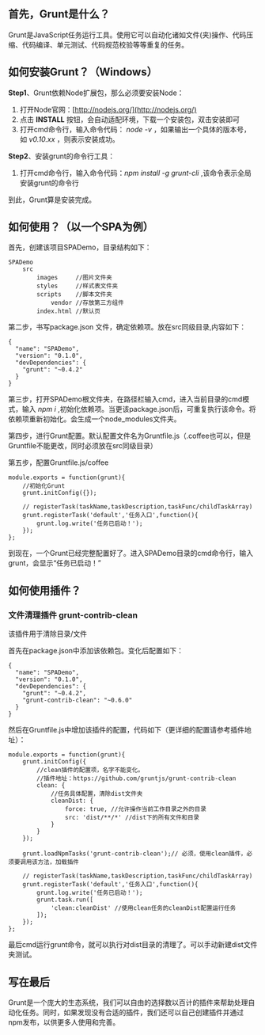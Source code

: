 ## 首先，Grunt是什么？

Grunt是JavaScript任务运行工具。使用它可以自动化诸如文件(夹)操作、代码压缩、代码编译、单元测试、代码规范校验等等重复的任务。

## 如何安装Grunt？（Windows）

**Step1**、Grunt依赖Node扩展包，那么必须要安装Node：

1. 打开Node官网：[http://nodejs.org/](http://nodejs.org/)
2. 点击 **INSTALL** 按钮，会自动适配环境，下载一个安装包，双击安装即可
3. 打开cmd命令行，输入命令代码：<i> node -v </i> ，如果输出一个具体的版本号，如 <i>v0.10.xx </i>，则表示安装成功。

**Step2**、安装grunt的命令行工具：
1. 打开cmd命令行，输入命令代码：<i>npm install -g grunt-cli</i> ,该命令表示全局安装grunt的命令行

到此，Grunt算是安装完成。

## 如何使用？（以一个SPA为例）

首先，创建该项目SPADemo，目录结构如下：

	SPADemo
		src
			images     //图片文件夹
			styles     //样式表文件夹
			scripts    //脚本文件夹
				vendor //存放第三方组件
			index.html //默认页

第二步，书写package.json 文件，确定依赖项。放在src同级目录,内容如下：
	
	{
	  "name": "SPADemo",
	  "version": "0.1.0",
	  "devDependencies": {
	    "grunt": "~0.4.2"
	  }
	}


第三步，打开SPADemo根文件夹，在路径栏输入cmd，进入当前目录的cmd模式，输入 <i>npm i</i> ,初始化依赖项。当更该package.json后，可重复执行该命令。将依赖项重新初始化。会生成一个node_modules文件夹。

第四步，进行Grunt配置。默认配置文件名为Gruntfile.js（.coffee也可以，但是Gruntfile不能更改，同时必须放在src同级目录）

第五步，配置Gruntfile.js/coffee
	
	module.exports = function(grunt){
		//初始化Grunt
		grunt.initConfig({});
	
		// registerTask(taskName,taskDescription,taskFunc/childTaskArray)
		grunt.registerTask('default','任务入口',function(){
			grunt.log.write('任务已启动！');
		});
	};

到现在，一个Grunt已经完整配置好了。进入SPADemo目录的cmd命令行，输入grunt，会显示“任务已启动！”

## 如何使用插件？

### 文件清理插件 grunt-contrib-clean
该插件用于清除目录/文件

首先在package.json中添加该依赖包。变化后配置如下：

	{
	  "name": "SPADemo",
	  "version": "0.1.0",
	  "devDependencies": {
	    "grunt": "~0.4.2",
	    "grunt-contrib-clean": "~0.6.0"
	  }
	}

然后在Gruntfile.js中增加该插件的配置，代码如下（更详细的配置请参考插件地址）：

	module.exports = function(grunt){
		grunt.initConfig({
			//clean插件的配置项，名字不能变化。
			//插件地址：https://github.com/gruntjs/grunt-contrib-clean
			clean: {
				//任务具体配置，清除dist文件夹
				cleanDist: {
					force: true, //允许操作当前工作目录之外的目录
					src: 'dist/**/*' //dist下的所有文件和目录
				}
			}
		});
	
		grunt.loadNpmTasks('grunt-contrib-clean');// 必须，使用clean插件，必须要调用该方法，加载插件
	
		// registerTask(taskName,taskDescription,taskFunc/childTaskArray)
		grunt.registerTask('default','任务入口',function(){
			grunt.log.write('任务已启动！');
			grunt.task.run([
				'clean:cleanDist' //使用clean任务的cleanDist配置运行任务
			]);
		});
	};

最后cmd运行grunt命令，就可以执行对dist目录的清理了。可以手动新建dist文件夹测试。

## 写在最后

Grunt是一个庞大的生态系统，我们可以自由的选择数以百计的插件来帮助处理自动化任务。同时，如果发现没有合适的插件，我们还可以自己创建插件并通过npm发布，以供更多人使用和完善。